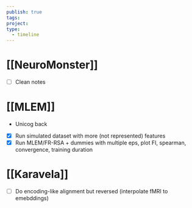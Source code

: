 ```yaml
---
publish: true
tags: 
project: 
type:
  - timeline
---
```

# [[NeuroMonster]]
- [ ] Clean notes
# [[MLEM]]
- Unicog back
- [x] Run simulated dataset with more (not represented) features
- [x] Run MLEM/FR-RSA + dummies with multiple eps, plot FI, spearman, convergence, training duration
# [[Karavela]]
- [ ] Do encoding-like alignment but reversed (interpolate fMRI to emebddings)
